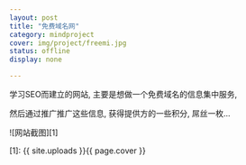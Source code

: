 ```yaml
---
layout: post 
title: "免费域名网"
category: mindproject
cover: img/project/freemi.jpg
status: offline
display: none

---
```



学习SEO而建立的网站, 主要是想做一个免费域名的信息集中服务, 

然后通过推广推广这些信息, 获得提供方的一些积分, 屌丝一枚...


![网站截图][1]


  [1]: {{ site.uploads }}{{ page.cover }}

